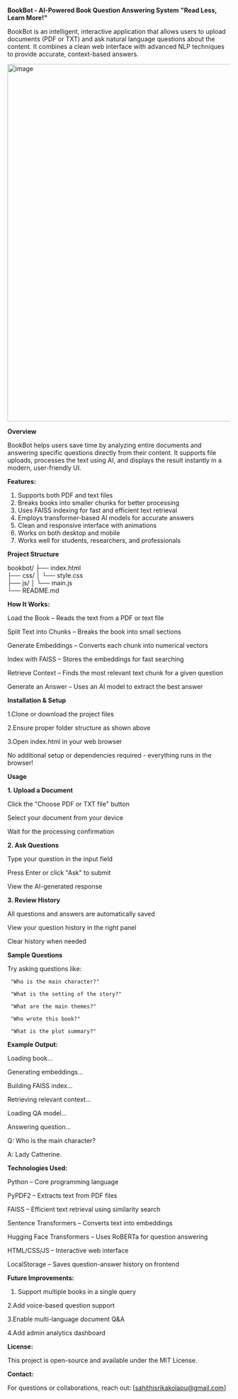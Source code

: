 
**BookBot - AI-Powered Book Question Answering System**
**"Read Less, Learn More!"**

BookBot is an intelligent, interactive application that allows users to upload documents (PDF or TXT) and ask natural language questions about the content. It combines a clean web interface with advanced NLP techniques to provide accurate, context-based answers.

<img width="970" height="807" alt="image" src="https://github.com/user-attachments/assets/b4c848f0-2b0f-4d81-bf5e-1e043630bc03" />

**Overview**

BookBot helps users save time by analyzing entire documents and answering specific questions directly from their content. It supports file uploads, processes the text using AI, and displays the result instantly in a modern, user-friendly UI.

**Features:**

1. Supports both PDF and text files
2. Breaks books into smaller chunks for better processing
3. Uses FAISS indexing for fast and efficient text retrieval
4. Employs transformer-based AI models for accurate answers
5. Clean and responsive interface with animations
6. Works on both desktop and mobile
7. Works well for students, researchers, and professionals
   
**Project Structure**

  bookbot/
  ├── index.html         
  ├── css/
  │   └── style.css       
  ├── js/
  │   └── main.js        
└── README.md 

**How It Works:**

Load the Book – Reads the text from a PDF or text file

Split Text into Chunks – Breaks the book into small sections

Generate Embeddings – Converts each chunk into numerical vectors

Index with FAISS – Stores the embeddings for fast searching

Retrieve Context – Finds the most relevant text chunk for a given question

Generate an Answer – Uses an AI model to extract the best answer

**Installation & Setup**

1.Clone or download the project files

2.Ensure proper folder structure as shown above

3.Open index.html in your web browser

No additional setup or dependencies required - everything runs in the browser!

**Usage**

**1. Upload a Document**

  Click the "Choose PDF or TXT file" button
  
  Select your document from your device
  
  Wait for the processing confirmation

**2. Ask Questions**

  Type your question in the input field
  
  Press Enter or click "Ask" to submit
  
  View the AI-generated response

**3. Review History**

  All questions and answers are automatically saved
  
  View your question history in the right panel
  
  Clear history when needed
  
**Sample Questions**

  Try asking questions like:
  
     "Who is the main character?"
     
     "What is the setting of the story?"
     
     "What are the main themes?"
     
     "Who wrote this book?"
     
     "What is the plot summary?"

**Example Output:**

  Loading book...
  
  Generating embeddings...
  
  Building FAISS index...
  
  Retrieving relevant context...
  
  Loading QA model...
  
  Answering question...
  
  Q: Who is the main character?
  
  A: Lady Catherine.

**Technologies Used:**

Python – Core programming language

PyPDF2 – Extracts text from PDF files

FAISS – Efficient text retrieval using similarity search

Sentence Transformers – Converts text into embeddings

Hugging Face Transformers – Uses RoBERTa for question answering

HTML/CSS/JS – Interactive web interface

LocalStorage – Saves question-answer history on frontend


**Future Improvements:**

1. Support multiple books in a single query

2.Add voice-based question support

3.Enable multi-language document Q&A

4.Add admin analytics dashboard

**License:**

This project is open-source and available under the MIT License.


**Contact:**

For questions or collaborations, reach out:
[sahithisrikakolapu@gmail.com]

